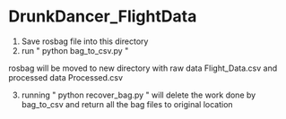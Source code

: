 # DrunkDancer_FlightData

1. Save rosbag file into this directory
2. run "  python bag_to_csv.py  "

rosbag will be moved to new directory with raw data Flight_Data.csv and processed data Processed.csv

3. running " python recover_bag.py " will delete the work done by bag_to_csv and return all the bag files to original location
